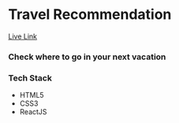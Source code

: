 # Travel Recommendation
[Live Link](https://travel-rec-apoorvshrimali.netlify.app/)
### Check where to go in your next vacation
### Tech Stack 
* HTML5
* CSS3
* ReactJS
